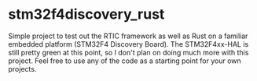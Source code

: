 # stm32f4discovery_rust

Simple project to test out the RTIC framework as well as Rust on a familiar embedded platform (STM32F4 Discovery Board). The STM32F4xx-HAL is still pretty green at this point, so I don't plan on doing much more with this project. Feel free to use any of the code as a starting point for your own projects.

